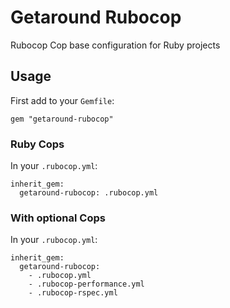 # Getaround Rubocop

Rubocop Cop base configuration for Ruby projects

## Usage

First add to your `Gemfile`:

```
gem "getaround-rubocop"
```

### Ruby Cops

In your `.rubocop.yml`:

```
inherit_gem:
  getaround-rubocop: .rubocop.yml
```

### With optional Cops

In your `.rubocop.yml`:

```
inherit_gem:
  getaround-rubocop:
    - .rubocop.yml
    - .rubocop-performance.yml
    - .rubocop-rspec.yml
```
